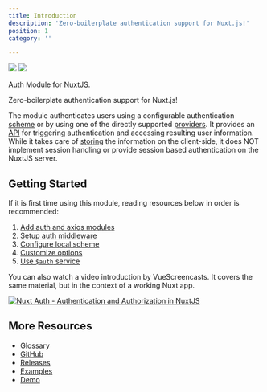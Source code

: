 ```yaml
---
title: Introduction
description: 'Zero-boilerplate authentication support for Nuxt.js!'
position: 1
category: ''

---
```


<img src="/preview.png" class="light-img" />
<img src="/preview-dark.png" class="dark-img" />

Auth Module for [NuxtJS](https://nuxtjs.org).

Zero-boilerplate authentication support for Nuxt.js!

The module authenticates users using a configurable authentication [scheme](/guide/scheme) or by using one of the directly supported [providers](/guide/provider). It provides an [API](https://auth.nuxtjs.org/) for triggering authentication and accessing resulting user information. While it takes care of [storing](/api/storage) the information on the client-side, it does NOT implement session handling or provide session based authentication on the NuxtJS server.

## Getting Started

If it is first time using this module, reading resources below in order is recommended:

1. [Add auth and axios modules](./guide/setup)
2. [Setup auth middleware](./guide/middleware)
3. [Configure local scheme](./schemes/local)
4. [Customize options](./api/options)
5. [Use `$auth` service](./api/auth)

You can also watch a video introduction by VueScreencasts. It covers the same material, but in the context of a working Nuxt app.

[![Nuxt Auth - Authentication and Authorization in NuxtJS](https://img.youtube.com/vi/zzUpO8tXoaw/0.jpg)](https://youtu.be/zzUpO8tXoaw)

## More Resources

* [Glossary](./glossary)
* [GitHub](https://github.com/nuxt-community/auth-module)
* [Releases](https://github.com/nuxt-community/auth-module/releases)
* [Examples](https://github.com/nuxt-community/auth-module/tree/dev/demo)
* [Demo](https://nuxt-auth.herokuapp.com)
